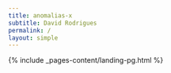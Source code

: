 ```yaml
---
title: anomalias-x
subtitle: David Rodrigues
permalink: /
layout: simple
---
```

{% include _pages-content/landing-pg.html %}
